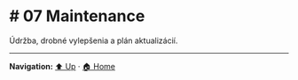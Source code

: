 # # 07 Maintenance

Údržba, drobné vylepšenia a plán aktualizácií.

---
**Navigation:** [⬆️ Up](../index.template.md) · [🏠 Home](../index.template.md)

